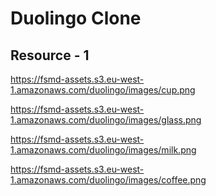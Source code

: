 # Duolingo Clone

## Resource - 1

https://fsmd-assets.s3.eu-west-1.amazonaws.com/duolingo/images/cup.png

https://fsmd-assets.s3.eu-west-1.amazonaws.com/duolingo/images/glass.png

https://fsmd-assets.s3.eu-west-1.amazonaws.com/duolingo/images/milk.png

https://fsmd-assets.s3.eu-west-1.amazonaws.com/duolingo/images/coffee.png
